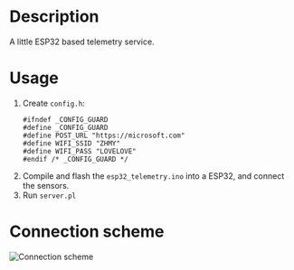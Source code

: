 # Description

A little ESP32 based telemetry service.

# Usage

1. Create `config.h`:
   ```
   #ifndef _CONFIG_GUARD
   #define _CONFIG_GUARD
   #define POST_URL "https://microsoft.com"
   #define WIFI_SSID "ZHMY"
   #define WIFI_PASS "LOVELOVE"
   #endif /* _CONFIG_GUARD */
    ```
2. Compile and flash the `esp32_telemetry.ino` into a ESP32, and connect the sensors.
3. Run `server.pl`

# Connection scheme

![Connection scheme](scheme.svg)
